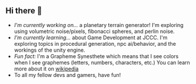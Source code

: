 ## Hi there 👋
- *I'm currently working on...* a planetary terrain generator! I'm exploring using volumetric noise/pixels, fibonacci spheres, and perlin noise.
- *I’m currently learning...* about Game Development at JCCC. I'm exploring topics in procedural generation, npc ai/behavior, and the workings of the unity engine.
- *Fun fact:* I'm a Grapheme Synesthete which means that I see colors when I see graphemes (letters, numbers, characters, etc.) You can learn more about it on [wikipedia](https://en.wikipedia.org/wiki/Grapheme–color_synesthesia)
- To all my fellow devs and gamers, have fun!

<!--
**Samiotto/Samiotto** is a ✨ _special_ ✨ repository because its `README.md` (this file) appears on your GitHub profile.

Here are some ideas to get you started:

- 🔭 I’m currently working on ...
- 🌱 I’m currently learning ...
- 👯 I’m looking to collaborate on ...
- 🤔 I’m looking for help with ...
- 💬 Ask me about ...
- 📫 How to reach me: ...
- 😄 Pronouns: ...
- ⚡ Fun fact: ...
-->
